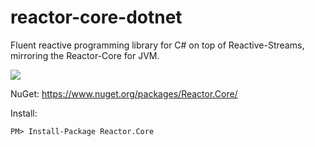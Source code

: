 # reactor-core-dotnet

Fluent reactive programming library for C# on top of Reactive-Streams, mirroring the Reactor-Core for JVM.

<a href='https://travis-ci.org/reactor/reactor-core-dotnet/builds'><img src='https://travis-ci.org/reactor/reactor-core-dotnet.svg?branch=master'></a>

NuGet: https://www.nuget.org/packages/Reactor.Core/

Install:

```
PM> Install-Package Reactor.Core
```